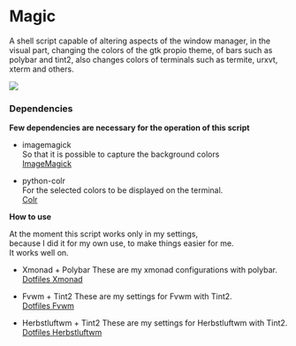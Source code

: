 # Magic
A shell script capable of altering aspects of the window manager, in the visual part, changing the colors of the gtk propio theme, of bars such as polybar and tint2, also changes colors of terminals such as termite, urxvt, xterm and others.

![](https://github.com/Paladin1991/Magic/blob/main/exemplo.gif)

### Dependencies

**Few dependencies are necessary for the operation of this script**

* imagemagick  
So that it is possible to capture the background colors  
[ImageMagick](https://imagemagick.org/script/index.php)

* python-colr  
For the selected colors to be displayed on the terminal.  
[Colr](https://pypi.org/project/Colr/)  

**How to use**

At the moment this script works only in my settings,  
because I did it for my own use, to make things easier for me.  
It works well on.  

* Xmonad + Polybar
These are my xmonad configurations with polybar.  
[Dotfiles Xmonad](https://github.com/Paladin1991/dotfiles.xmonad)

* Fvwm + Tint2
These are my settings for Fvwm with Tint2.  
[Dotfiles Fvwm](https://github.com/Paladin1991/dotfiles.fvwm)  

* Herbstluftwm + Tint2
These are my settings for Herbstluftwm with Tint2.  
[Dotfiles Herbstluftwm](https://github.com/Paladin1991/dotifiles.herbstluftwm)


